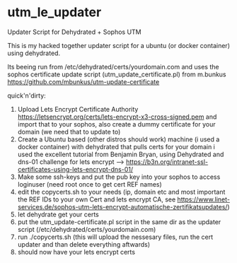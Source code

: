 # utm_le_updater
Updater Script for Dehydrated + Sophos UTM

This is my hacked together updater script for a ubuntu (or docker container) using dehydrated.

Its beeing run from /etc/dehydrated/certs/yourdomain.com and uses the sophos certificate update script (utm_update_certificate.pl) from m.bunkus https://github.com/mbunkus/utm-update-certificate

quick'n'dirty:

1. Upload Lets Encrypt Certificate Authority https://letsencrypt.org/certs/lets-encrypt-x3-cross-signed.pem and import that to your sophos, also create a dummy certificate for your domain (we need that to update to)
2. Create a Ubuntu based (other distros should work) machine (i used a docker container) with dehydrated that pulls certs for your domain
    i used the excellent tutorial from Benjamin Bryan, using Dehydrated and dns-01 challenge for lets encrypt --> https://b3n.org/intranet-ssl-certificates-using-lets-encrypt-dns-01/
3. Make some ssh-keys and put the pub key into your sophos to access loginuser (need root once to get cert REF names)
4. edit the copycerts.sh to your needs (ip, domain etc and most important the REF IDs to your own Cert and lets encrypt CA, see https://www.linet-services.de/sophos-utm-lets-encrypt-automatische-zertifikatsupdates/)
5. let dehydrate get your certs
5. put the utm_update-certificate.pl script in the same dir as the updater script (/etc/dehydrated/certs/yourdomain.com)
6. run ./copycerts.sh (this will upload the nessesary files, run the cert updater and than delete everything aftwards)
7. should now have your lets encrypt certs
    
